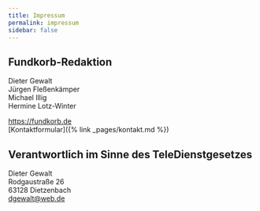 ```yaml
---
title: Impressum
permalink: impressum
sidebar: false
---
```


## Fundkorb-Redaktion

Dieter Gewalt  
Jürgen Fleßenkämper  
Michael Illig  
Hermine Lotz-Winter  

https://fundkorb.de  
[Kontaktformular]({% link _pages/kontakt.md %})

## Verantwortlich im Sinne des TeleDienstgesetzes

Dieter Gewalt  
Rodgaustraße 26  
63128 Dietzenbach  
dgewalt@web.de

